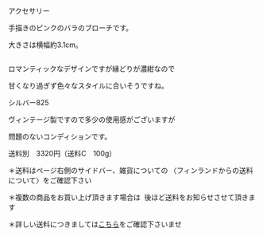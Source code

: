 アクセサリー

手描きのピンクのバラのブローチです。

大きさは横幅約3.1cm。

<img alt="" src="http://blog.cnobi.jp/v1/blog/user/71e35865e9e62f3f9d70420d6124d2ab/1206399709"/>

ロマンティックなデザインですが縁どりが濃紺なので

甘くなり過ぎず色々なスタイルに合いそうですね。

シルバー825

ヴィンテージ製ですので多少の使用感がございますが

問題のないコンディションです。

送料別　3320円（送料C　100g）

＊送料はページ右側のサイドバー、雑貨についての
〈フィンランドからの送料について〉をご確認下さい

＊複数の商品をお買い上げ頂きます場合は 
後ほど送料をお知らせさせて頂きます

＊詳しい送料につきましては[こちら](http://dkzakka.blog.shinobi.jp/Entry/3386/)をご確認下さいませ